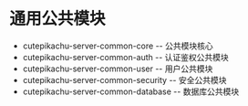 # 通用公共模块

- cutepikachu-server-common-core -- 公共模块核心
- cutepikachu-server-common-auth -- 认证鉴权公共模块
- cutepikachu-server-common-user -- 用户公共模块
- cutepikachu-server-common-security -- 安全公共模块
- cutepikachu-server-common-database -- 数据库公共模块
